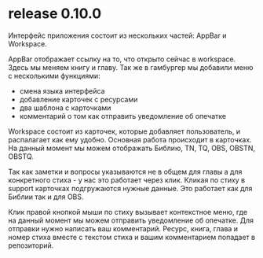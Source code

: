# release 0.10.0

Интерфейс приложения состоит из нескольких частей: AppBar и Workspace.

AppBar отображает ссылку на то, что открыто сейчас в workspace.
Здесь мы меняем книгу и главу.
Так же в гамбургер мы добавили меню с несколькими функциями:
 - смена языка интерфейса
 - добавление карточек с ресурсами
 - два шаблона с карточками
 - комментарий о том как отправить уведомление об опечатке

Workspace состоит из карточек, которые добавляет пользователь, и распалагает как ему удобно.
Основная работа происходит в карточках.
На данный момент мы можем отображать Библию, TN, TQ, OBS, OBSTN, OBSTQ.

Так как заметки и вопросы указываются не в общем для главы а для конкретного стиха - у нас это работает через клик.
Кликая по стиху в support карточках подгружаются нужные данные. Это работает как для Библии так и для OBS.

Клик правой кнопкой мыши по стиху вызывает контекстное меню, где на данный момент мы можем отправить уведомление об опечатке. 
Для отправки нужно написать ваш комментарий. Ресурс, книга, глава и номер стиха вместе с текстом стиха и вашим комментарием попадает в репозиторий.

